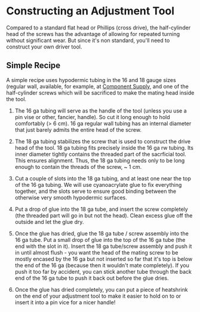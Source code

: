# Constructing an Adjustment Tool

Compared to a standard flat head or Phillips (cross drive), the half-cylinder head of the screws
has the advantage of allowing for repeated turning without significant wear. But since it's non standard,
you'll need to construct your own driver tool. 

## Simple Recipe

A simple recipe uses hypodermic tubing in the 16 and 18 gauge sizes (regular wall, available, for example,
at [Component Supply](https://componentsupplycompany.com/product-pages/hypodermictubing.php), and one of
the half-cylinder screws which will be sacrificed to make the mating head inside the tool.

1. The 16 ga tubing will serve as the handle of the tool (unless you use a pin vise or other, fancier,
handle). So cut it long enough to hold comfortably (> 6 cm). 16 ga regular wall tubing has an internal
diameter that just barely admits the entire head of the screw.

2. The 18 ga tubing stabilizes the screw that is used to construct the drive head of the tool. 18 ga tubing
fits precisely inside the 16 ga rw tubing. Its inner diameter tightly contains the threaded part of the
sacrficial tool. This ensures alignment. Thus, the 18 ga tubing needs only to be long enough to contain
the threads of the screw, ~ 1 cm.

3. Cut a couple of slots into the 18 ga tubing, and at least one near the top of the 16 ga tubing. We will
use cyanoacrylate glue to fix everything together, and the slots serve to ensure good binding between
the otherwise very smooth hypodermic surfaces.

4. Put a drop of glue into the 18 ga tube, and insert the screw completely (the threaded part will go in
but not the head). Clean excess glue off the outside and let the glue dry.

5. Once the glue has dried, glue the 18 ga tube / screw assembly into the 16 ga tube. Put a small drop
of glue into the top of the 16 ga tube (the end with the slot in it). Insert the 18 ga tube/screw assembly
and push it in until almost flush - you want the head of the mating screw to be mostly encased by the 16 ga
but not inserted so far that it's top is below the end of the 16 ga (because then it wouldn't mate completely).
If you push it too far by accident, you can stick another tube through the back end of the 16 ga tube to push
it back out before the glue dries.

6. Once the glue has dried completely, you can put a piece of heatshrink on the end of your adjustment tool
to make it easier to hold on to or insert it into a pin vice for a nicer handle!
